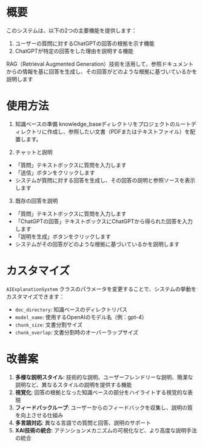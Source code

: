 # 概要
このシステムは、以下の2つの主要機能を提供します：

1. ユーザーの質問に対するChatGPTの回答の根拠を示す機能
2. ChatGPTが特定の回答をした理由を説明する機能

RAG（Retrieval Augmented Generation）技術を活用して、参照ドキュメントからの情報を基に回答を生成し、その回答がどのような根拠に基づいているかを説明します

# 使用方法
1. 知識ベースの準備
knowledge_baseディレクトリをプロジェクトのルートディレクトリに作成し、参照したい文書（PDFまたはテキストファイル）を配置します。

2. チャットと説明
- 「質問」テキストボックスに質問を入力します
- 「送信」ボタンをクリックします
- システムが質問に対する回答を生成し、その回答の説明と参照ソースを表示します

3. 既存の回答を説明
- 「質問」テキストボックスに質問を入力します
- 「ChatGPTの回答」テキストボックスにChatGPTから得られた回答を入力します
- 「説明を生成」ボタンをクリックします
- システムがその回答がどのような根拠に基づいているかを説明します

# カスタマイズ
`AIExplanationSystem` クラスのパラメータを変更することで、システムの挙動をカスタマイズできます：

- `doc_directory`: 知識ベースのディレクトリパス
- `model_name`: 使用するOpenAIのモデル名（例：gpt-4）
- `chunk_size`: 文書分割サイズ
- `chunk_overlap`: 文書分割時のオーバーラップサイズ

# 改善案
1. **多様な説明スタイル**: 技術的な説明、ユーザーフレンドリーな説明、簡潔な説明など、異なるスタイルの説明を提供する機能
2. **視覚化**: 回答の根拠となった知識ベースの部分をハイライトする視覚的な表現
3. **フィードバックループ**: ユーザーからのフィードバックを収集し、説明の質を向上させる仕組み
4. **多言語対応**: 異なる言語での質問と回答、説明のサポート
5. **XAI技術の統合**: アテンションメカニズムの可視化など、より高度な説明手法の統合